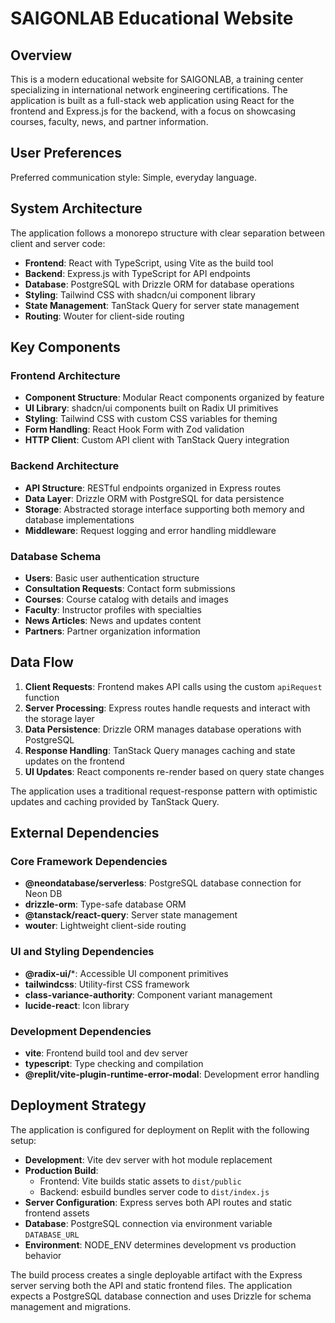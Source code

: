 # SAIGONLAB Educational Website

## Overview

This is a modern educational website for SAIGONLAB, a training center specializing in international network engineering certifications. The application is built as a full-stack web application using React for the frontend and Express.js for the backend, with a focus on showcasing courses, faculty, news, and partner information.

## User Preferences

Preferred communication style: Simple, everyday language.

## System Architecture

The application follows a monorepo structure with clear separation between client and server code:

- **Frontend**: React with TypeScript, using Vite as the build tool
- **Backend**: Express.js with TypeScript for API endpoints
- **Database**: PostgreSQL with Drizzle ORM for database operations
- **Styling**: Tailwind CSS with shadcn/ui component library
- **State Management**: TanStack Query for server state management
- **Routing**: Wouter for client-side routing

## Key Components

### Frontend Architecture
- **Component Structure**: Modular React components organized by feature
- **UI Library**: shadcn/ui components built on Radix UI primitives
- **Styling**: Tailwind CSS with custom CSS variables for theming
- **Form Handling**: React Hook Form with Zod validation
- **HTTP Client**: Custom API client with TanStack Query integration

### Backend Architecture  
- **API Structure**: RESTful endpoints organized in Express routes
- **Data Layer**: Drizzle ORM with PostgreSQL for data persistence
- **Storage**: Abstracted storage interface supporting both memory and database implementations
- **Middleware**: Request logging and error handling middleware

### Database Schema
- **Users**: Basic user authentication structure
- **Consultation Requests**: Contact form submissions
- **Courses**: Course catalog with details and images
- **Faculty**: Instructor profiles with specialties
- **News Articles**: News and updates content
- **Partners**: Partner organization information

## Data Flow

1. **Client Requests**: Frontend makes API calls using the custom `apiRequest` function
2. **Server Processing**: Express routes handle requests and interact with the storage layer
3. **Data Persistence**: Drizzle ORM manages database operations with PostgreSQL
4. **Response Handling**: TanStack Query manages caching and state updates on the frontend
5. **UI Updates**: React components re-render based on query state changes

The application uses a traditional request-response pattern with optimistic updates and caching provided by TanStack Query.

## External Dependencies

### Core Framework Dependencies
- **@neondatabase/serverless**: PostgreSQL database connection for Neon DB
- **drizzle-orm**: Type-safe database ORM
- **@tanstack/react-query**: Server state management
- **wouter**: Lightweight client-side routing

### UI and Styling Dependencies
- **@radix-ui/***: Accessible UI component primitives
- **tailwindcss**: Utility-first CSS framework
- **class-variance-authority**: Component variant management
- **lucide-react**: Icon library

### Development Dependencies
- **vite**: Frontend build tool and dev server
- **typescript**: Type checking and compilation
- **@replit/vite-plugin-runtime-error-modal**: Development error handling

## Deployment Strategy

The application is configured for deployment on Replit with the following setup:

- **Development**: Vite dev server with hot module replacement
- **Production Build**: 
  - Frontend: Vite builds static assets to `dist/public`
  - Backend: esbuild bundles server code to `dist/index.js`
- **Server Configuration**: Express serves both API routes and static frontend assets
- **Database**: PostgreSQL connection via environment variable `DATABASE_URL`
- **Environment**: NODE_ENV determines development vs production behavior

The build process creates a single deployable artifact with the Express server serving both the API and static frontend files. The application expects a PostgreSQL database connection and uses Drizzle for schema management and migrations.